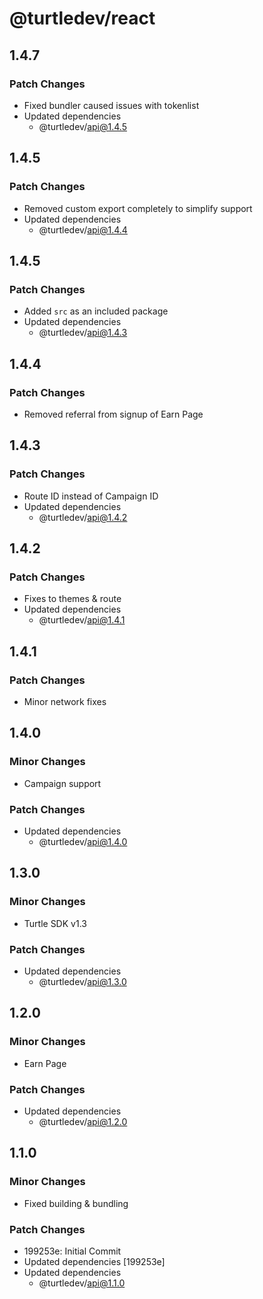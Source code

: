 # @turtledev/react

## 1.4.7

### Patch Changes

- Fixed bundler caused issues with tokenlist
- Updated dependencies
  - @turtledev/api@1.4.5

## 1.4.5

### Patch Changes

- Removed custom export completely to simplify support
- Updated dependencies
  - @turtledev/api@1.4.4

## 1.4.5

### Patch Changes

- Added `src` as an included package
- Updated dependencies
  - @turtledev/api@1.4.3

## 1.4.4

### Patch Changes

- Removed referral from signup of Earn Page

## 1.4.3

### Patch Changes

- Route ID instead of Campaign ID
- Updated dependencies
  - @turtledev/api@1.4.2

## 1.4.2

### Patch Changes

- Fixes to themes & route
- Updated dependencies
  - @turtledev/api@1.4.1

## 1.4.1

### Patch Changes

- Minor network fixes

## 1.4.0

### Minor Changes

- Campaign support

### Patch Changes

- Updated dependencies
  - @turtledev/api@1.4.0

## 1.3.0

### Minor Changes

- Turtle SDK v1.3

### Patch Changes

- Updated dependencies
  - @turtledev/api@1.3.0

## 1.2.0

### Minor Changes

- Earn Page

### Patch Changes

- Updated dependencies
  - @turtledev/api@1.2.0

## 1.1.0

### Minor Changes

- Fixed building & bundling

### Patch Changes

- 199253e: Initial Commit
- Updated dependencies [199253e]
- Updated dependencies
  - @turtledev/api@1.1.0
